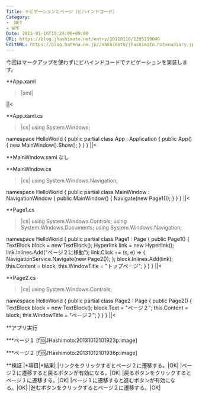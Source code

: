 ```yaml
---
Title: ナビゲーションとページ（ビハインドコード）
Category:
- .NET
- WPF
Date: 2011-01-16T15:24:06+09:00
URL: https://blog.jhashimoto.net/entry/20110116/1295159046
EditURL: https://blog.hatena.ne.jp/JHashimoto/jhashimoto.hatenadiary.jp/atom/entry/12921228815717258254
---
```


今回はマークアップを使わずにビハインドコードでナビゲーションを実装します。

**App.xaml
>|xml|
<Application x:Class="HelloWorld.App"
             xmlns="http://schemas.microsoft.com/winfx/2006/xaml/presentation"
             xmlns:x="http://schemas.microsoft.com/winfx/2006/xaml">
</Application>
||<

**App.xaml.cs
>|cs|
using System.Windows;

namespace HelloWorld {
    public partial class App : Application {
        public App() {
            new MainWindow().Show();
        }
    }
}
||<

**MainWindow.xaml
なし

**MainWindow.cs
>|cs|
using System.Windows.Navigation;

namespace HelloWorld
{
    public partial class MainWindow : NavigationWindow {
        public MainWindow() {
            Navigate(new Page1());
        }
    }
}
||<

**Page1.cs
>|cs|
using System.Windows.Controls;
using System.Windows.Documents;
using System.Windows.Navigation;

namespace HelloWorld
{
    public partial class Page1 : Page {
        public Page1() {
            TextBlock block = new TextBlock();
            Hyperlink link = new Hyperlink();
            link.Inlines.Add("ページ２に移動");
            link.Click += (s, e) => { NavigationService.Navigate(new Page2()); };
            block.Inlines.Add(link);
            this.Content = block;
            this.WindowTitle = "トップページ";
        }
    }
}
||<

**Page2.cs
>|cs|
using System.Windows.Controls;

namespace HelloWorld {
    public partial class Page2 : Page {
        public Page2() {
            TextBlock block = new TextBlock();
            block.Text = "ページ２";
            this.Content = block;
            this.WindowTitle = "ページ２";
        }
    }
}
||<

**アプリ実行

***ページ１
[f:id:JHashimoto:20131012101923p:image]

***ページ２
[f:id:JHashimoto:20131012101936p:image]

**検証
|*項目|*結果|
|リンクをクリックするとページ２に遷移する。|OK|
|ページ２に遷移すると戻るボタンが有効になる。|OK|
|戻るボタンをクリックするとページ１に遷移する。|OK|
|ページ１に遷移すると進むボタンが有効になる。|OK|
|進むボタンをクリックするとページ２に遷移する。|OK|
